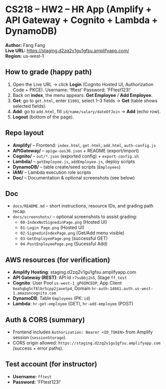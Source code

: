 # CS218 – HW2 – HR App (Amplify + API Gateway + Cognito + Lambda + DynamoDB)

**Author:** Fang Fang  
**Live URL:** https://staging.d2zq2v1gu1gfsu.amplifyapp.com/  
**Region:** us-west-1

## How to grade (happy path)
1) Open the Live URL → click **Login** (Cognito Hosted UI, Authorization Code + PKCE).  Username: ‘fftest’ Password: 'FFtest123!'
2) Back on **index**, the menu appears: **Get Employee** / **Add Employee**.  
3) **Get**: go to `get.html`, enter `E1001`, select 1–3 fields → **Get** (table shows selected fields).  
4) **Add**: go to `add.html`, fill `id/name/salary/dateOfJoin` → **Add** (echo row).  
5) **Logout** (bottom of the page).

## Repo layout
- **Amplify/** – Frontend: `index.html`, `get.html`, `add.html`, `auth-config.js`  
- **APIGateway/** – `apigw-oas30.json` + README (export/import)  
- **Cognito/** – `out/*.json` (exported config) + `export-config.sh`  
- **Lambda/** – `getEmployee.js`, `addEmployee.js`, deploy scripts  
- **DynamoDB/** – table create/seed scripts (`Employees`)  
- **IAM/** – Lambda execution role scripts
- **Doc/** – Documentation & optional screenshots (see below)

## Doc
- `docs/README.md` – short instructions, resource IDs, and grading path recap.  
- `docs/screenshots/` – optional screenshots to assist grading:
  - `00-IndexNotSignedinPage.png` (Hosted UI)  
  - `01-Login Page.png` (Hosted UI)  
  - `02-SignedinIndexPage.png` (Get/Add menu visible)  
  - `03-GetEnployeePage.png` (successful GET)
  - `04-PostEnployeePage.png` (Sucessful Add) 


## AWS resources (for verification)
- **Amplify Hosting**: staging.d2zq2v1gu1gfsu.amplifyapp.com  
- **API Gateway (REST)**: API Id `r7subbj2n5`, Stage `ff_test`  
- **Cognito**: User Pool `us-west-1_gPOIMCEDP`, App Client `6ea5qbg5cf8lbr5cpp2javetp4`, Domain `hr-auth-14661.auth.us-west-1.amazoncognito.com`  
- **DynamoDB**: Table `Employees` (PK: `id`)  
- **Lambda**: `hr-get-employee` (GET), `hr-add-employee` (POST)

## Auth & CORS (summary)
- Frontend includes `Authorization: Bearer <ID_TOKEN>` from Amplify session (`sessionStorage`).  
- CORS origin allowed: `https://staging.d2zq2v1gu1gfsu.amplifyapp.com` (success + error paths).

## Test account (for instructor)
- **Username:** `fftest`  
- **Password:** 'FFtest123!'

